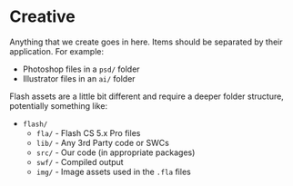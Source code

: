 # Creative

Anything that we create goes in here.  Items should be separated by their application. For example:

* Photoshop files in a `psd/` folder
* Illustrator files in an `ai/` folder

Flash assets are a little bit different and require a deeper folder structure, potentially something like:

* `flash/`
  * `fla/` - Flash CS 5.x Pro files
  * `lib/` - Any 3rd Party code or SWCs
  * `src/` - Our code (in appropriate packages)
  * `swf/` - Compiled output
  * `img/` - Image assets used in the `.fla` files